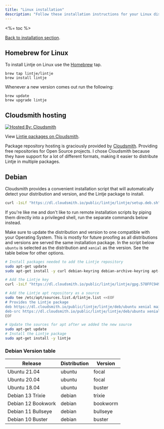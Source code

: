 ```yaml
---
title: "Linux installation"
description: "Follow these installation instructions for your Linux distribution of choice to use Lintje in your projects. Packages and Homebrew for Linux are available."
---
```


<%= toc %>

[Back to installation section](/docs/installation/).

## Homebrew for Linux

To install Lintje on Linux use the [Homebrew](https://brew.sh) tap.

```
brew tap lintje/lintje
brew install lintje
```

Whenever a new version comes out run the following:

```
brew update
brew upgrade lintje
```

## Cloudsmith hosting

[![Hosted By: Cloudsmith](https://img.shields.io/badge/OSS%20hosting%20by-cloudsmith-blue?logo=cloudsmith&style=flat-square)][Cloudsmith]

View [Lintje packages on Cloudsmith](https://cloudsmith.io/~lintje/repos/lintje/).

Package repository hosting is graciously provided by [Cloudsmith][Cloudsmith].
Providing free repositories for Open Source projects. I chose Cloudsmith
because they have support for a lot of different formats, making it easier to
distribute Lintje in multiple packages.

## Debian

Cloudsmith provides a convenient installation script that will automatically
detect your distribution and version, and the Lintje package to install.

```sh
curl -1sLf "https://dl.cloudsmith.io/public/lintje/lintje/setup.deb.sh" | sudo -E bash
```

If you're like me and don't like to run remote installation scripts by piping
them directly into a privileged shell, run the separate commands below instead.

Make sure to update the distribution and version to one compatible with your
Operating System. This is mostly for future proofing as all distributions and
versions are served the same installation package. In the script below `ubuntu`
is selected as the distribution and `xenial` as the version. See the table
below for other options.

```sh
# Install packages needed to add the Lintje repository
sudo apt-get update
sudo apt-get install -y curl debian-keyring debian-archive-keyring apt-transport-https

# Add the Lintje key
curl -1sLf "https://dl.cloudsmith.io/public/lintje/lintje/gpg.578FFC9491B9D2DD.key" | sudo apt-key add -

# Add the Lintje apt repository as a source
sudo tee /etc/apt/sources.list.d/lintje.list <<EOF
# Provides the Lintje package
deb https://dl.cloudsmith.io/public/lintje/lintje/deb/ubuntu xenial main
deb-src https://dl.cloudsmith.io/public/lintje/lintje/deb/ubuntu xenial main
EOF

# Update the sources for apt after we added the new source
sudo apt-get update
# Install the Lintje package
sudo apt-get install -y lintje
```

### Debian Version table

| Release | Distribution | Version |
| --- | --- | --- |
| Ubuntu 21.04 | ubuntu | focal |
| Ubuntu 20.04 | ubuntu | focal |
| Ubuntu 18.04 | ubuntu | buster |
| Debian 13 Trixie | debian | trixie |
| Debian 12 Bookwork | debian | bookworm |
| Debian 11 Bullseye | debian | bullseye |
| Debian 10 Buster | debian | buster |

[Cloudsmith]: https://cloudsmith.com

